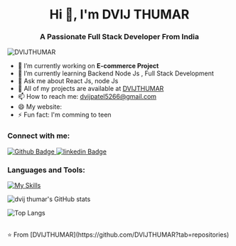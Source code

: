 <h1 align="center">Hi 👋, I'm DVIJ THUMAR</h1>
<h3 align="center">A Passionate Full Stack Developer From India</h3>

<p align="left"> <img src="https://komarev.com/ghpvc/?username=DVIJTHUMAR&label=Profile%20views&color=0e75b6&style=flat" alt="DVIJTHUMAR
" /> </p>

- 🔭 I’m currently working on **E-commerce Project**
- 🌱 I’m currently learning Backend Node Js , Full Stack Development
- 💬  Ask me about React Js, node Js
- 👯  All of my projects are available at [DVIJTHUMAR](https://github.com/DVIJTHUMAR)
- 📫 How to reach me: dvijpatel5266@gmail.com
- 😄 My website:
- ⚡ Fun fact: I'm comming to teen
  
### Connect with me:
<div id="badges">
  <a href="https://github.com/DVIJTHUMAR">
    <img src="https://img.shields.io/badge/Github-white?style=for-the-badge&logo=Github&logoColor=black" alt="Github Badge"/>
  </a>
<!--    <a href="">
    <img src="https://img.shields.io/badge/Twitter-blue?style=for-the-badge&logo=twitter&logoColor=white" alt="Twitter Badge"/>
  </a> -->
    <a href="www.linkedin.com/in/dvij-thumar">
    <img src="https://img.shields.io/badge/linkedin-blue?style=for-the-badge&logo=linkedin&logoColor=black" alt="linkedin Badge"/>
  </a>
</div>

### Languages and Tools:
[![My Skills](https://skillicons.dev/icons?i=html,css,c,c++,javascript,bootstrap,reactjs,nodejs,linkedin,mongodb,firebase,github,git,postman,figma,perline=5)](https://skillicons.dev)

![dvij thumar's GitHub stats](https://github-readme-stats.vercel.app/api?username=DVIJTHUMAR&show_icons=true&theme=dark)

![Top Langs](https://github-readme-stats.vercel.app/api/top-langs/?username=DVIJTHUMAR&theme=dark)


<br>
⭐️ From [DVIJTHUMAR](https://github.com/DVIJTHUMAR?tab=repositories)
